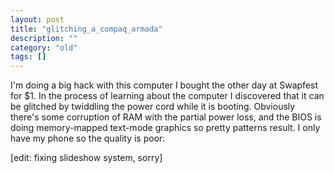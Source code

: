 ```yaml
---
layout: post
title: "glitching_a_compaq_armada"
description: ""
category: "old"
tags: []
---
```



I'm doing a big hack with this computer I bought the other day at Swapfest for $1. In the process of learning about the computer I discovered that it can be glitched by twiddling the power cord while it is booting. Obviously there's some corruption of RAM with the partial power loss, and the BIOS is doing memory-mapped text-mode graphics so pretty patterns result. I only have my phone so the quality is poor:

[edit: fixing slideshow system, sorry]
